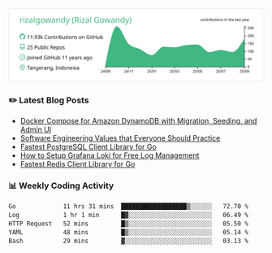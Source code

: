 ![profile-details](profile-summary-card-output/vue/0-profile-details.svg)

### :pencil2: Latest Blog Posts
<!-- BLOG-POST-LIST:START -->
- [Docker Compose for Amazon DynamoDB with Migration, Seeding, and Admin UI](https://medium.com/geekculture/docker-compose-for-amazon-dynamodb-with-migration-seeding-and-admin-ui-db11a348cc6a?source=rss-5763b0f1aba6------2)
- [Software Engineering Values that Everyone Should Practice](https://levelup.gitconnected.com/software-engineering-values-that-everyone-should-practice-c980d00cd103?source=rss-5763b0f1aba6------2)
- [Fastest PostgreSQL Client Library for Go](https://levelup.gitconnected.com/fastest-postgresql-client-library-for-go-579fa97909fb?source=rss-5763b0f1aba6------2)
- [How to Setup Grafana Loki for Free Log Management](https://levelup.gitconnected.com/how-to-setup-grafana-loki-for-free-log-management-ceb60558503c?source=rss-5763b0f1aba6------2)
- [Fastest Redis Client Library for Go](https://levelup.gitconnected.com/fastest-redis-client-library-for-go-7993f618f5ab?source=rss-5763b0f1aba6------2)
<!-- BLOG-POST-LIST:END -->

### 📊 Weekly Coding Activity
<!--START_SECTION:waka-->

```txt
Go             11 hrs 31 mins  ██████████████████▒░░░░░░   72.70 %
Log            1 hr 1 min      █▓░░░░░░░░░░░░░░░░░░░░░░░   06.49 %
HTTP Request   52 mins         █▒░░░░░░░░░░░░░░░░░░░░░░░   05.50 %
YAML           48 mins         █▒░░░░░░░░░░░░░░░░░░░░░░░   05.14 %
Bash           29 mins         ▓░░░░░░░░░░░░░░░░░░░░░░░░   03.13 %
```

<!--END_SECTION:waka-->
